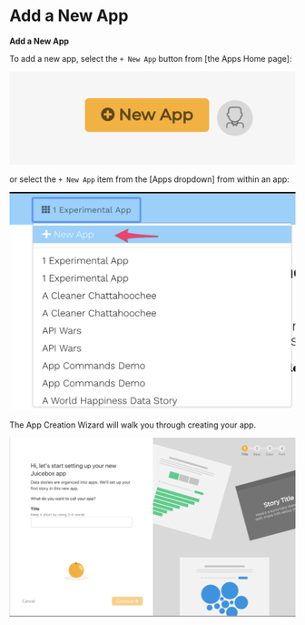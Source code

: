 # Add a New App

**Add a New App**

To add a new app,  select the `+ New App` button from \[the Apps Home page\]:

![+ New App from Apps Home page](../../.gitbook/assets/image.png)

or select the `+ New App` item from the \[Apps dropdown\] from within an app:

![+ New App from Apps dropdown](../../.gitbook/assets/image%20%283%29.png)

The App Creation Wizard will walk you through creating your app.

![App Creation Wizard](../../.gitbook/assets/image%20%281%29.png)




